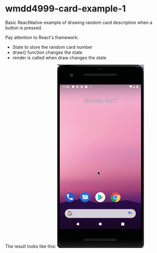 # wmdd4999-card-example-1

Basic ReactNative example of drawing random card description when a button is pressed.

Pay attention to React's framework:

 * State to store the random card number
 * draw() function changes the state
 * render is called when draw changes the state

The result looks like this: ![Draw card app](screenshot.gif)